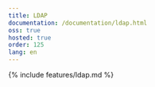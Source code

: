 ```yaml
---
title: LDAP
documentation: /documentation/ldap.html
oss: true
hosted: true
order: 125
lang: en
---
```


{% include features/ldap.md %}
